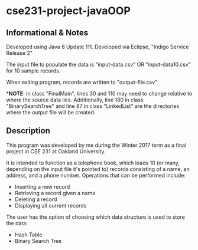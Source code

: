 # cse231-project-javaOOP

## Informational & Notes

Developed using Java 8 Update 111.
Developed via Eclipse, "Indigo Service Release 2"

The input file to populate the data is "input-data.csv" OR "input-data10.csv" for 10 sample records.
	
When exiting program, records are written to "output-file.csv"
	
*__NOTE__: In class "FinalMain", lines 30 and 110 may need to change relative to where the source data lies. Additionally, line 180 in class "BinarySearchTree" and line 87 in class "LinkedList" are the directories where the output file will be created.

## Description

This program was developed by me during the Winter 2017 term as a final project in CSE
231 at Oakland University.

It is intended to function as a telephone book, which loads 10 (or many, depending on the
input file it's pointed to) records consisting of a name, an address, and a phone number.
Operations that can be performed include:

* Inserting a new record
* Retrieving a record given a name
* Deleting a record
* Displaying all current records
	
The user has the option of choosing which data structure is used to store the data:

* Hash Table	
* Binary Search Tree
